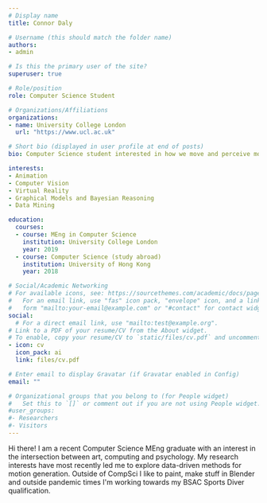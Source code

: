 ```yaml
---
# Display name
title: Connor Daly

# Username (this should match the folder name)
authors:
- admin

# Is this the primary user of the site?
superuser: true

# Role/position
role: Computer Science Student

# Organizations/Affiliations
organizations:
- name: University College London
  url: "https://www.ucl.ac.uk"

# Short bio (displayed in user profile at end of posts)
bio: Computer Science student interested in how we move and perceive movement.

interests:
- Animation
- Computer Vision
- Virtual Reality
- Graphical Models and Bayesian Reasoning
- Data Mining

education:
  courses:
  - course: MEng in Computer Science
    institution: University College London
    year: 2019
  - course: Computer Science (study abroad)
    institution: University of Hong Kong
    year: 2018

# Social/Academic Networking
# For available icons, see: https://sourcethemes.com/academic/docs/page-builder/#icons
#   For an email link, use "fas" icon pack, "envelope" icon, and a link in the
#   form "mailto:your-email@example.com" or "#contact" for contact widget.
social:
  # For a direct email link, use "mailto:test@example.org".
# Link to a PDF of your resume/CV from the About widget.
# To enable, copy your resume/CV to `static/files/cv.pdf` and uncomment the lines below.
- icon: cv
  icon_pack: ai
  link: files/cv.pdf

# Enter email to display Gravatar (if Gravatar enabled in Config)
email: ""

# Organizational groups that you belong to (for People widget)
#   Set this to `[]` or comment out if you are not using People widget.
#user_groups:
#- Researchers
#- Visitors
---
```


Hi there!
I am a recent Computer Science MEng graduate with an interest in the intersection between art, computing and psychology. My research interests have most recently led me to explore data-driven methods for motion generation.
Outside of CompSci I like to paint, make stuff in Blender and outside pandemic times I'm working towards my BSAC Sports Diver qualification.
